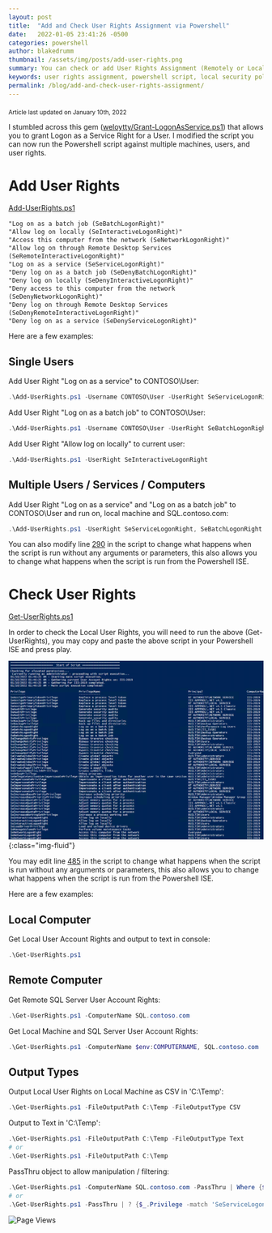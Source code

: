 ```yaml
---
layout: post
title:  "Add and Check User Rights Assignment via Powershell"
date:   2022-01-05 23:41:26 -0500
categories: powershell
author: blakedrumm
thumbnail: /assets/img/posts/add-user-rights.png
summary: You can check or add User Rights Assignment (Remotely or Locally) with the following Powershell scripts.
keywords: user rights assignment, powershell script, local security policy, secpol.msc, assign user rights via powershell, change user rights via powershell, add logon locally, powershell local security policy, logon as batch powershell, local user account rights
permalink: /blog/add-and-check-user-rights-assignment/
---
```

<sub>Article last updated on January 10th, 2022</sub>

 I stumbled across this gem ([weloytty/Grant-LogonAsService.ps1](https://github.com/weloytty/QuirkyPSFunctions/blob/master/Source/Users/Grant-LogOnAsService.ps1)) that allows you to grant Logon as a Service Right for a User. I modified the script you can now run the Powershell script against multiple machines, users, and user rights.
 
# Add User Rights
[Add-UserRights.ps1](https://github.com/blakedrumm/SCOM-Scripts-and-SQL/blob/master/Powershell/General%20Functions/Add-UserRights.ps1)

```
"Log on as a batch job (SeBatchLogonRight)"
"Allow log on locally (SeInteractiveLogonRight)"
"Access this computer from the network (SeNetworkLogonRight)"
"Allow log on through Remote Desktop Services (SeRemoteInteractiveLogonRight)"
"Log on as a service (SeServiceLogonRight)"
"Deny log on as a batch job (SeDenyBatchLogonRight)"
"Deny log on locally (SeDenyInteractiveLogonRight)"
"Deny access to this computer from the network (SeDenyNetworkLogonRight)"
"Deny log on through Remote Desktop Services (SeDenyRemoteInteractiveLogonRight)"
"Deny log on as a service (SeDenyServiceLogonRight)"
```

Here are a few examples:
## Single Users
Add User Right "Log on as a service" to CONTOSO\User:
```powershell
.\Add-UserRights.ps1 -Username CONTOSO\User -UserRight SeServiceLogonRight
```

Add User Right "Log on as a batch job" to CONTOSO\User:
```powershell
.\Add-UserRights.ps1 -Username CONTOSO\User -UserRight SeBatchLogonRight
```

Add User Right "Allow log on locally" to current user:
```powershell
.\Add-UserRights.ps1 -UserRight SeInteractiveLogonRight
```

## Multiple Users / Services / Computers
Add User Right "Log on as a service" and "Log on as a batch job" to CONTOSO\User and run on, local machine and SQL.contoso.com:
```powershell
.\Add-UserRights.ps1 -UserRight SeServiceLogonRight, SeBatchLogonRight -ComputerName $env:COMPUTERNAME, SQL.contoso.com -UserName CONTOSO\User1, CONTOSO\User2
```
	
You can also modify line [290](https://github.com/blakedrumm/SCOM-Scripts-and-SQL/blob/master/Powershell/General%20Functions/Add-UserRights.ps1#L290) in the script to change what happens when the script is run without any arguments or parameters, this also allows you to change what happens when the script is run from the Powershell ISE.

# Check User Rights
[Get-UserRights.ps1](https://github.com/blakedrumm/SCOM-Scripts-and-SQL/blob/master/Powershell/General%20Functions/Get-UserRights.ps1)

In order to check the Local User Rights, you will need to run the above (Get-UserRights), you may copy and paste the above script in your Powershell ISE and press play.

![UserAccountsRights](/assets/img/posts/get-user-right.png){:class="img-fluid"}

You may edit line [485](https://github.com/blakedrumm/SCOM-Scripts-and-SQL/blob/master/Powershell/General%20Functions/Get-UserRights.ps1#L485) in the script to change what happens when the script is run without any arguments or parameters, this also allows you to change what happens when the script is run from the Powershell ISE.

Here are a few examples:
## Local Computer
Get Local User Account Rights and output to text in console:
```powershell
.\Get-UserRights.ps1
```

## Remote Computer
Get Remote SQL Server User Account Rights:
```powershell
.\Get-UserRights.ps1 -ComputerName SQL.contoso.com
```

Get Local Machine and SQL Server User Account Rights:
```powershell
.\Get-UserRights.ps1 -ComputerName $env:COMPUTERNAME, SQL.contoso.com
```

## Output Types
Output Local User Rights on Local Machine as CSV in 'C:\Temp':
```powershell
.\Get-UserRights.ps1 -FileOutputPath C:\Temp -FileOutputType CSV
```

Output to Text in 'C:\Temp':
```powershell
.\Get-UserRights.ps1 -FileOutputPath C:\Temp -FileOutputType Text
# or
.\Get-UserRights.ps1 -FileOutputPath C:\Temp
```

PassThru object to allow manipulation / filtering:
```powershell
.\Get-UserRights.ps1 -ComputerName SQL.contoso.com -PassThru | Where {$_.Principal -match "Administrator"}
# or
.\Get-UserRights.ps1 -PassThru | ? {$_.Privilege -match 'SeServiceLogonRight'}
```

![Page Views](https://counter.blakedrumm.com/count/tag.svg?url=blakedrumm.com/blog/add-and-check-user-rights-assignment)

<!--
Having trouble with Pages? Check out our [documentation](https://docs.github.com/categories/github-pages-basics/) or [contact support](https://support.github.com/contact) and we’ll help you sort it out.
-->
